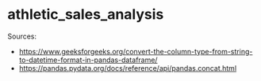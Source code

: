 # athletic_sales_analysis

Sources:
-  https://www.geeksforgeeks.org/convert-the-column-type-from-string-to-datetime-format-in-pandas-dataframe/
-  https://pandas.pydata.org/docs/reference/api/pandas.concat.html
